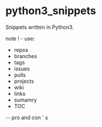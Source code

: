 # python3_snippets
Snippets written in Python3.


note ! - use:
- repos
- branches
- tags
- issues
- pulls
- projects
- wiki
- links
- sumamry
- TOC


-- pro and con ' s
